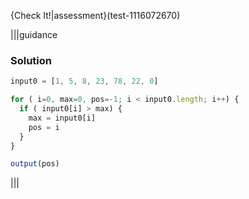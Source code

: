 {Check It!|assessment}(test-1116072670)

|||guidance
### Solution
```javascript
input0 = [1, 5, 8, 23, 78, 22, 0]

for ( i=0, max=0, pos=-1; i < input0.length; i++) {
  if ( input0[i] > max) {
    max = input0[i]
    pos = i
  }
}

output(pos)
```
|||